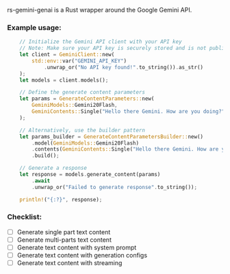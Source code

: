 rs-gemini-genai is a Rust wrapper around the Google Gemini API.

### Example usage:
```rust
    // Initialize the Gemini API client with your API key
    // Note: Make sure your API key is securely stored and is not publicly exposed
    let client = GeminiClient::new(
        std::env::var("GEMINI_API_KEY")
            .unwrap_or("No API key found!".to_string()).as_str()
    );
    let models = client.models();

    // Define the generate content parameters
    let params = GenerateContentParameters::new(
        GeminiModels::Gemini20Flash,
        GeminiContents::Single("Hello there Gemini. How are you doing?".to_string()),
    );

    // Alternatively, use the builder pattern
    let params_builder = GenerateContentParametersBuilder::new()
        .model(GeminiModels::Gemini20Flash)
        .contents(GeminiContents::Single("Hello there Gemini. How are you doing?".to_string()))
        .build();

    // Generate a response
    let response = models.generate_content(params)
        .await
        .unwrap_or("Failed to generate response".to_string());

    println!("{:?}", response);
```

### Checklist:

- [ ] Generate single part text content
- [ ] Generate multi-parts text content
- [ ] Generate text content with system prompt
- [ ] Generate text content with generation configs
- [ ] Generate text content with streaming